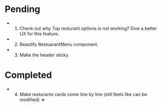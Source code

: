 # Pending
- 1. Check out why Top resturant options is not working? Give a better UX for this feature.
- 2. Beautify RestuarantMenu component.
- 3. Make the header sticky.


# Completed
- 4. Make resturants cards come line by line (still feels like can be modified)
    =><div className="grid grid-cols-[repeat(auto-fill,minmax(240px,1fr))] gap-4 m-4"></div>